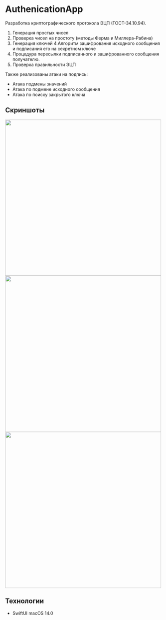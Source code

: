 # AuthenicationApp

Разработка криптографического протокола ЭЦП (ГОСТ-34.10.94).

1. Генерация простых чисел
2. Проверка чисел на простоту (методы Ферма и Миллера-Рабина)
3. Генерация ключей
4.Алгоритм зашифрования исходного сообщения и подписания его на секретном ключе
5. Процедура пересылки подписанного и зашифрованного сообщения получателю.
6. Проверка правильности ЭЦП

Также реализованы атаки на подпись:

- Атака подмены значений
- Атака по подмене исходного сообщения
- Атака по поиску закрытого ключа

## Скриншоты
<img src="/AuthenicationApp/Screenshots/1.png" width="500">
<img src="/AuthenicationApp/Screenshots/2.png" width="500">
<img src="/AuthenicationApp/Screenshots/3.png" width="500">

## Технологии
- SwiftUI macOS 14.0
